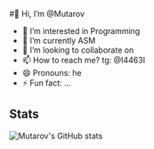 #👋 Hi, I’m @Mutarov
- 👀 I’m interested in Programming
- 🌱 I’m currently ASM
- 💞️ I’m looking to collaborate on 
- 📫 How to reach me? tg: @I4463I
- 😄 Pronouns: he
- ⚡ Fun fact: ...

## Stats
<img src="https://github-readme-stats.vercel.app/api?username=Mutarov&show_icons=true&theme=dark" alt="Mutarov's GitHub stats">

<!---
Mutarov/Mutarov is a ✨ special ✨ repository because its `README.md` (this file) appears on your GitHub profile.
You can click the Preview link to take a look at your changes.
--->
